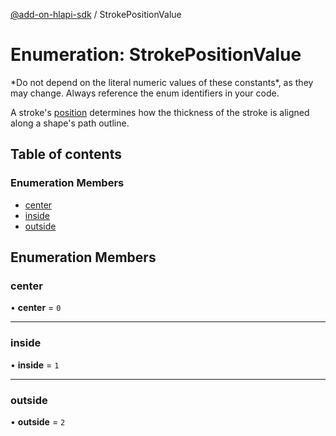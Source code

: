 [@add-on-hlapi-sdk](../overview.md) / StrokePositionValue

# Enumeration: StrokePositionValue

<InlineAlert slots="text" variant="warning"/>
*Do not depend on the literal numeric values of these constants*, as they may change. Always reference the enum identifiers in your code.

A stroke's [position](../interfaces/stroke.md#position) determines how the thickness of the stroke is aligned along a shape's path outline.

## Table of contents

### Enumeration Members

- [center](stroke-position-value.md#center)
- [inside](stroke-position-value.md#inside)
- [outside](stroke-position-value.md#outside)

## Enumeration Members

### center

• **center** = ``0``

<hr />

### inside

• **inside** = ``1``

<hr />

### outside

• **outside** = ``2``

